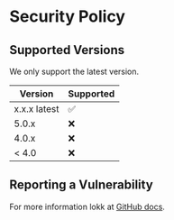 # Security Policy

## Supported Versions

We only support the latest version.

| Version        | Supported          |
| -------------- | ------------------ |
| x.x.x latest   | :white_check_mark: |
| 5.0.x          | :x:                |
| 4.0.x          | :x:                |
| < 4.0          | :x:                |

## Reporting a Vulnerability

For more information lokk at [GitHub docs](https://docs.github.com/en/code-security/security-advisories/guidance-on-reporting-and-writing/privately-reporting-a-security-vulnerability).
